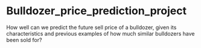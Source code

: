 # Bulldozer_price_prediction_project
How well can we predict the future sell price of a bulldozer, given its characteristics and previous examples of how much similar bulldozers have been sold for?
